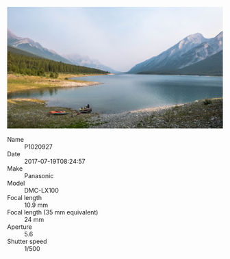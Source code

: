 [![P1020927](/photos/hd/P1020927.jpg)](/photos/full/P1020927.jpg?raw=true)

<dl>
  <dt>Name</dt>
  <dd>P1020927</dd>
  <dt>Date</dt>
  <dd>2017-07-19T08:24:57</dd>
  <dt>Make</dt>
  <dd>Panasonic</dd>
  <dt>Model</dt>
  <dd>DMC-LX100</dd>
  <dt>Focal length</dt>
  <dd>10.9 mm</dd>
  <dt>Focal length (35 mm equivalent)</dt>
  <dd>24 mm</dd>
  <dt>Aperture</dt>
  <dd>5.6</dd>
  <dt>Shutter speed</dt>
  <dd>1/500</dd>
</dl>
